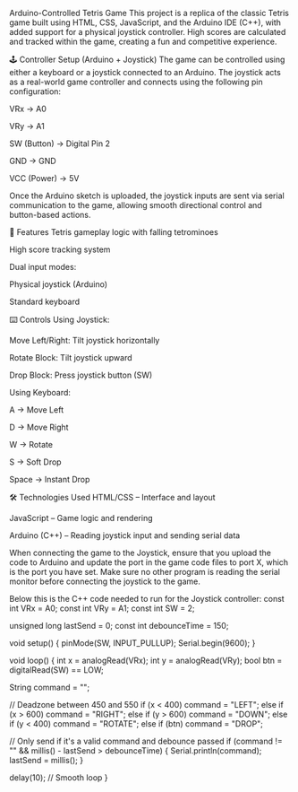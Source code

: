 Arduino-Controlled Tetris Game
This project is a replica of the classic Tetris game built using HTML, CSS, JavaScript, and the Arduino IDE (C++), with added support for a physical joystick controller. High scores are calculated and tracked within the game, creating a fun and competitive experience.

🕹️ Controller Setup (Arduino + Joystick)
The game can be controlled using either a keyboard or a joystick connected to an Arduino. The joystick acts as a real-world game controller and connects using the following pin configuration:

VRx → A0

VRy → A1

SW (Button) → Digital Pin 2

GND → GND

VCC (Power) → 5V

Once the Arduino sketch is uploaded, the joystick inputs are sent via serial communication to the game, allowing smooth directional control and button-based actions.

🧠 Features
Tetris gameplay logic with falling tetrominoes

High score tracking system

Dual input modes:

Physical joystick (Arduino)

Standard keyboard

⌨️ Controls
Using Joystick:

Move Left/Right: Tilt joystick horizontally

Rotate Block: Tilt joystick upward

Drop Block: Press joystick button (SW)

Using Keyboard:

A → Move Left

D → Move Right

W → Rotate

S → Soft Drop

Space → Instant Drop

🛠️ Technologies Used
HTML/CSS – Interface and layout

JavaScript – Game logic and rendering

Arduino (C++) – Reading joystick input and sending serial data

When connecting the game to the Joystick, ensure that you upload the code to Arduino and update the port in the game code files to port X, which is the port you have set. Make sure no other program is reading the serial monitor before connecting the joystick to the game.

Below this is the C++ code needed to run for the Joystick controller: 
const int VRx = A0;
const int VRy = A1;
const int SW = 2;

unsigned long lastSend = 0;
const int debounceTime = 150;

void setup() {
  pinMode(SW, INPUT_PULLUP);
  Serial.begin(9600);
}

void loop() {
  int x = analogRead(VRx);
  int y = analogRead(VRy);
  bool btn = digitalRead(SW) == LOW;

  String command = "";

  // Deadzone between 450 and 550
  if (x < 400) command = "LEFT";
  else if (x > 600) command = "RIGHT";
  else if (y > 600) command = "DOWN";
  else if (y < 400) command = "ROTATE";
  else if (btn) command = "DROP";

  // Only send if it's a valid command and debounce passed
  if (command != "" && millis() - lastSend > debounceTime) {
    Serial.println(command);
    lastSend = millis();
  }

  delay(10); // Smooth loop
}


